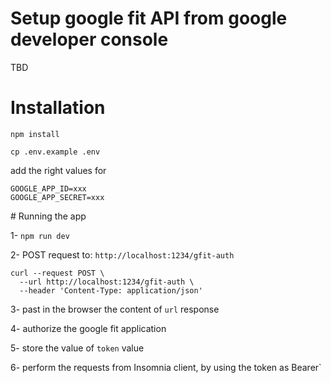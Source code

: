 # Setup google fit API from google developer console

TBD

# Installation

`npm install`

`cp .env.example .env`

add the right values for

```
GOOGLE_APP_ID=xxx
GOOGLE_APP_SECRET=xxx
```

# Running the app

1- `npm run dev`

2- POST request to: `http://localhost:1234/gfit-auth`

```
curl --request POST \
  --url http://localhost:1234/gfit-auth \
  --header 'Content-Type: application/json'
```

3- past in the browser the content of `url` response

4- authorize the google fit application

5- store the value of `token` value

6- perform the requests from Insomnia client, by using the token as Bearer`
